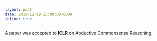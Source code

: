 ```yaml
---
layout: post
date: 2019-12-19 23:00:00-0000
inline: true
---
```


A paper was accepted to **ICLR** on Abductive Commonsense Reasoning.

